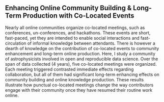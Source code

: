 ## Enhancing Online Community Building & Long-Term Production with Co-Located Events

Nearly all online communities organize co-located meetings, such as conferences, un-conferences, and
hackathons. These events are short, fast-paced, yet they are intended to enable social interactions and
fast-circulation of informal knowledge between attendants. There is however a dearth of knowledge
on the contribution of co-located events to community enhancement and long-term online production.
Here, I study a community of astrophysicists involved in open and reproducible data science. Over the
span of data collected (4 years), five co-located meetings were organized. Each meeting triggered contrasted
immediate effects regarding collaboration, but all of them had significant long-term enhancing
effects on community building and online knowledge production. These results illustrate how punctual
co-located meetings change the way contributors engage with their community once they have
resumed their routine work online.



